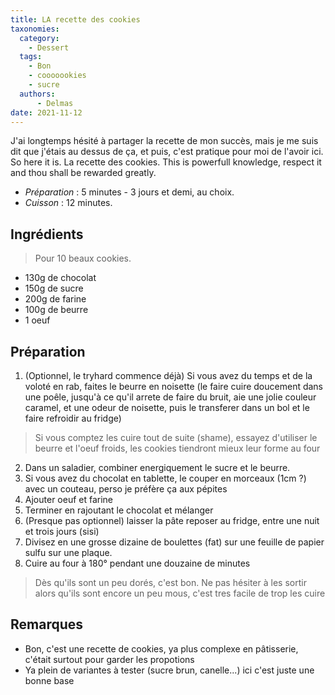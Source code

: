 ```yaml
---
title: LA recette des cookies
taxonomies:
  category:
    - Dessert
  tags:
    - Bon
    - cooooookies
    - sucre
  authors:
      - Delmas
date: 2021-11-12
---
```

J'ai longtemps hésité à partager la recette de mon succès, mais je me suis dit que j'étais au dessus de ça, et puis, c'est pratique pour moi de l'avoir ici.
So here it is.
La recette des cookies. This is powerfull knowledge, respect it and thou shall be rewarded greatly.

- *Préparation* : 5 minutes - 3 jours et demi, au choix.
- *Cuisson* : 12 minutes.

## Ingrédients
> Pour 10 beaux cookies.

  - 130g de chocolat
  - 150g de sucre
  - 200g de farine
  - 100g de beurre
  - 1 oeuf

## Préparation
  1. (Optionnel, le tryhard commence déjà) Si vous avez du temps et de la voloté en rab, faites le beurre en noisette (le faire cuire doucement dans une poêle, jusqu'à ce qu'il arrete de faire du bruit, aie une jolie couleur caramel, et une odeur de noisette, puis le transferer dans un bol et le faire refroidir au fridge)
> Si vous comptez les cuire tout de suite (shame), essayez d'utiliser le beurre et l'oeuf froids, les cookies tiendront mieux leur forme au four
  2. Dans un saladier, combiner energiquement le sucre et le beurre.
  3. Si vous avez du chocolat en tablette, le couper en morceaux (1cm ?) avec un couteau, perso je préfère ça aux pépites
  4. Ajouter oeuf et farine
  5. Terminer en rajoutant le chocolat et mélanger
  6. (Presque pas optionnel) laisser la pâte reposer au fridge, entre une nuit et trois jours (sisi)
  7. Divisez en une grosse dizaine de boulettes (fat) sur une feuille de papier sulfu sur une plaque.
  8. Cuire au four à 180° pendant une douzaine de minutes
>Dès qu'ils sont un peu dorés, c'est bon. Ne pas hésiter à les sortir alors qu'ils sont encore un peu mous, c'est tres facile de trop les cuire
  


## Remarques
  - Bon, c'est une recette de cookies, ya plus complexe en pâtisserie, c'était surtout pour garder les propotions
  - Ya plein de variantes à tester (sucre brun, canelle...) ici c'est juste une bonne base
  
  
